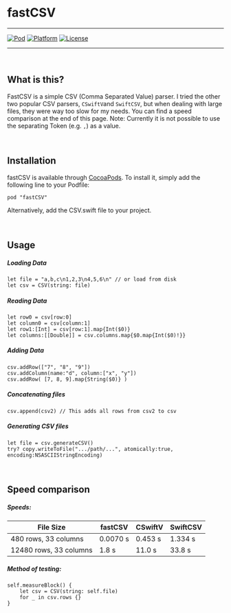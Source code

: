 # fastCSV

---
[![Pod](https://img.shields.io/badge/pod-v0.1.0-green.svg)]()
[![Platform](https://img.shields.io/badge/Platform-iOS-lightgray.svg)](https://github.com/JojoSc/OverTheEther)
[![License](https://img.shields.io/badge/License-MIT-green.svg)](https://en.wikipedia.org/wiki/MIT_License)

---

<br>

## What is this?

FastCSV is a simple CSV (Comma Separated Value) parser. I tried the other two popular CSV parsers, `CSwiftV`and `SwiftCSV`, but when dealing with large files, they were way too slow for my needs. You can find a speed comparison at the end of this page. Note: Currently it is not possible to use the separating Token (e.g. `,`) as a value.

<br>

## Installation

fastCSV is available through [CocoaPods](http://cocoapods.org). To install
it, simply add the following line to your Podfile:

```
pod "fastCSV"
```

Alternatively, add the CSV.swift file to your project.

<br>

## Usage

##### Loading Data

```
let file = "a,b,c\n1,2,3\n4,5,6\n" // or load from disk
let csv = CSV(string: file)
```

##### Reading Data

```
let row0 = csv[row:0]
let column0 = csv[column:1]
let row1:[Int] = csv[row:1].map{Int($0)}
let columns:[[Double]] = csv.columns.map{$0.map{Int($0)!}}
```

##### Adding Data

```
csv.addRow(["7", "8", "9"])
csv.addColumn(name:"d", column:["x", "y"])
csv.addRow( [7, 8, 9].map{String($0)} )
```

##### Concatenating files

```
csv.append(csv2) // This adds all rows from csv2 to csv
```

##### Generating CSV files

```
let file = csv.generateCSV()
try? copy.writeToFile(".../path/...", atomically:true, encoding:NSASCIIStringEncoding)

```

        
<br>

## Speed comparison


##### Speeds:

File Size |fastCSV | CSwiftV | SwiftCSV
---|---|---|---
480 rows, 33 columns| 0.0070 s| 0.453 s| 1.334 s
12480 rows, 33 columns | 1.8 s | 11.0 s |33.8 s

##### Method of testing:

```
self.measureBlock() {
    let csv = CSV(string: self.file)
    for _ in csv.rows {}
}
```

